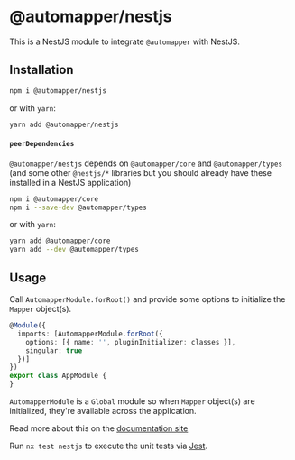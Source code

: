 # @automapper/nestjs

This is a NestJS module to integrate `@automapper` with NestJS.

## Installation

```sh
npm i @automapper/nestjs
```

or with `yarn`:

```sh
yarn add @automapper/nestjs
```

#### `peerDependencies`

`@automapper/nestjs` depends on `@automapper/core` and `@automapper/types` (and some other `@nestjs/*` libraries but you
should already have these installed in a NestJS application)

```sh
npm i @automapper/core
npm i --save-dev @automapper/types
```

or with `yarn`:

```sh
yarn add @automapper/core
yarn add --dev @automapper/types
```

## Usage

Call `AutomapperModule.forRoot()` and provide some options to initialize the `Mapper` object(s).

```ts
@Module({
  imports: [AutomapperModule.forRoot({
    options: [{ name: '', pluginInitializer: classes }],
    singular: true
  })]
})
export class AppModule {
}
```

`AutomapperModule` is a `Global` module so when `Mapper` object(s) are initialized, they're available across the
application.

[comment]: <> (TODO: update docs site)
Read more about this on the [documentation site]()

Run `nx test nestjs` to execute the unit tests via [Jest](https://jestjs.io).
